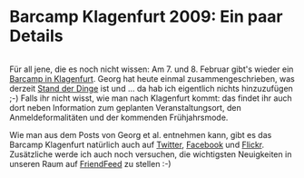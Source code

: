 # Barcamp Klagenfurt 2009: Ein paar Details

<img class="figure" alt="" src="http://zerokspot.com/uploads/barcampklagenfurt480.jpg" />

Für all jene, die es noch nicht wissen: Am 7. und 8. Februar gibt's wieder ein [Barcamp in Klagenfurt](http://www.barcamp.at/BarCamp_Klagenfurt_2009). Georg hat heute einmal zusammengeschrieben, was derzeit [Stand der Dinge](http://www.georgholzer.at/blog/2009/01/05/barcamp-in-klagenfurt-infos-sponsoren/) ist und ... da hab ich eigentlich nichts hinzuzufügen ;-) Falls ihr nicht wisst, wie man nach Klagenfurt kommt: das findet ihr auch dort neben Information zum geplanten Veranstaltungsort, den Anmeldeformalitäten und der kommenden Frühjahrsmode.

Wie man aus dem Posts von Georg et al. entnehmen kann, gibt es das Barcamp Klagenfurt natürlich auch auf [Twitter](http://twitter.com/barcampklu), [Facebook](http://www.facebook.com/group.php?gid=55338975015) und [Flickr](http://www.flickr.com/groups/barcamp-klagenfurt/). Zusätzliche werde ich auch noch versuchen, die wichtigsten Neuigkeiten in unseren Raum auf [FriendFeed](http://friendfeed.com/rooms/barcamp-klagenfurt) zu stellen :-)